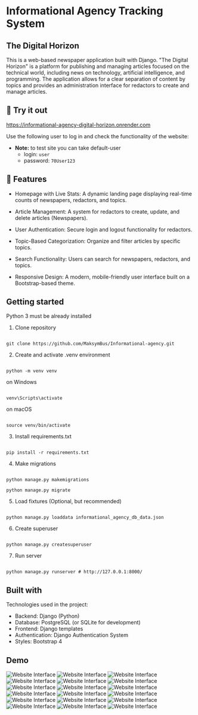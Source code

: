 # Informational Agency Tracking System

## The Digital Horizon

This is a web-based newspaper application built with Django. 
"The Digital Horizon" is a platform for publishing and managing articles focused on the technical world, including news on technology, artificial intelligence, and programming. 
The application allows for a clear separation of content by topics and provides an administration interface for redactors to create and manage articles.

## 🚀 Try it out

https://informational-agency-digital-horizon.onrender.com

Use the following user to log in and check the functionality of the website:

- **Note:** to test site you can take default-user
  - login: `user`
  - password: `70User123`
  
## 🧐 Features

*   Homepage with Live Stats: A dynamic landing page displaying real-time counts of newspapers, redactors, and topics.

*   Article Management: A system for redactors to create, update, and delete articles (Newspapers).

*   User Authentication: Secure login and logout functionality for redactors.

*   Topic-Based Categorization: Organize and filter articles by specific topics.

*   Search Functionality: Users can search for newspapers, redactors, and topics.

*   Responsive Design: A modern, mobile-friendly user interface built on a Bootstrap-based theme.


## Getting started

Python 3 must be already installed

1. Clone repository

```shell

git clone https://github.com/MaksymBus/Informational-agency.git

```

2. Create and activate .venv environment

```shell

python -m venv venv

```
on Windows
```shell

venv\Scripts\activate

```
on macOS
```shell

source venv/bin/activate

```

3. Install requirements.txt 

```shell

pip install -r requirements.txt

```

4. Make migrations

```shell

python manage.py makemigrations

python manage.py migrate

```

5. Load fixtures (Optional, but recommended)

```shell

python manage.py loaddata informational_agency_db_data.json

```

6. Create superuser

```shell

python manage.py createsuperuser

```

7. Run server

```shell

python manage.py runserver # http://127.0.0.1:8000/

```

## Built with

Technologies used in the project:

*   Backend: Django (Python)
*   Database: PostgreSQL (or SQLite for development)
*   Frontend: Django templates
*   Authentication: Django Authentication System
*   Styles: Bootstrap 4

## Demo

![Website Interface](/static/assets/img/demo/LogIn.png)
![Website Interface](/static/assets/img/demo/Home_1.png)
![Website Interface](/static/assets/img/demo/Home_2.png)
![Website Interface](/static/assets/img/demo/RedactorList.png)
![Website Interface](/static/assets/img/demo/RedactorCreate.png)
![Website Interface](/static/assets/img/demo/RedactorDetail.png)
![Website Interface](/static/assets/img/demo/RedactorDelete.png)
![Website Interface](/static/assets/img/demo/NewspaperList.png)
![Website Interface](/static/assets/img/demo/NewspaperCreate.png)
![Website Interface](/static/assets/img/demo/NewspaperDetailAssignMe.png)
![Website Interface](/static/assets/img/demo/NewspaperDetailDelMe.png)
![Website Interface](/static/assets/img/demo/NewspaperDelete.png)
![Website Interface](/static/assets/img/demo/NewspaperUpdate.png)
![Website Interface](/static/assets/img/demo/TopicList.png)
![Website Interface](/static/assets/img/demo/TopicCreate.png)
![Website Interface](/static/assets/img/demo/TopicDelete.png)
![Website Interface](/static/assets/img/demo/TopicUpdate.png)
![Website Interface](/static/assets/img/demo/LoggedOut.png)
